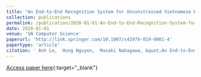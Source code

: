 ```yaml
---
title: "An End-to-End Recognition System for Unconstrained Vietnamese Handwriting"
collection: publications
permalink: /publication/2020-01-01-An-End-to-End-Recognition-System-for-Unconstrained-Vietnamese-Handwriting
date: 2020-01-01
venue: 'SN Computer Science'
paperurl: 'http://link.springer.com/10.1007/s42979-019-0001-4'
papertype: 'article'
citation: ' Anh Le,  Hung Nguyen,  Masaki Nakagawa, &quot;An End-to-End Recognition System for Unconstrained Vietnamese Handwriting.&quot; SN Computer Science, 2020.'
---
```

[Access paper here](http://link.springer.com/10.1007/s42979-019-0001-4){:target="_blank"}
